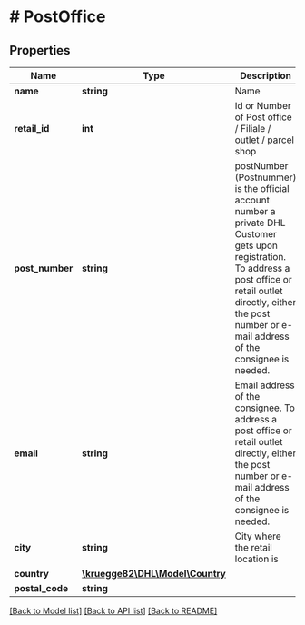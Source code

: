 # # PostOffice

## Properties

Name | Type | Description | Notes
------------ | ------------- | ------------- | -------------
**name** | **string** | Name |
**retail_id** | **int** | Id or Number of Post office / Filiale / outlet / parcel shop |
**post_number** | **string** | postNumber (Postnummer) is the official account number a private DHL Customer gets upon registration. To address a post office or retail outlet directly, either the post number or e-mail address of the consignee is needed. | [optional]
**email** | **string** | Email address of the consignee. To address a post office or retail outlet directly, either the post number or e-mail address of the consignee is needed. | [optional]
**city** | **string** | City where the retail location is |
**country** | [**\kruegge82\DHL\Model\Country**](Country.md) |  | [optional]
**postal_code** | **string** |  |

[[Back to Model list]](../../README.md#models) [[Back to API list]](../../README.md#endpoints) [[Back to README]](../../README.md)
